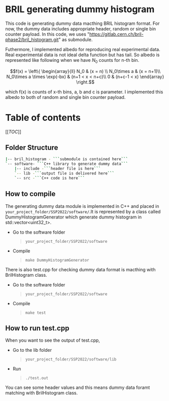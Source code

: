 # BRIL generating dummy histogram

This code is generating dummy data macthing BRIL histogram format. For now, the dummy data includes appropriate header, random or single bin counter payload. In this code, we uses "https://gitlab.cern.ch/bril-phase2/bril_histogram.git" as submodule.

Futhermore, I implemented albedo for reproducing real experimental data. Real experimental data is not ideal delta function but has tail. So albedo is represented like following when we have $`N_0`$ counts for n-th bin.
```math
f(x) = \left\{
\begin{array}{ll}
N_0 & (x = n) \\
N_0\times a & (x = n+1)\\
N_0\times a \times \exp(-bx) & (n+1 < x < n+c)\\
0 & (n+c-1 < x)
\end{array}
\right.
```
which f(x) is counts of x-th bins, a, b and c is parameter. I implemented this albedo to both of random and single bin counter payload.

# Table of contents
[[_TOC_]]

## Folder Structure
```bash
|-- bril_histogram - ```submodule is contained here```
`-- software- ```C++ library to generate dummy data```
    |-- include -```header file is here```
    `-- lib -```output file is delivered here```
    `-- src -```C++ code is here```
```

## How to compile
The generating dummy data module is implemented in C++ and placed in ```your_project_folder/SSP2022/software/```.It is represented by a class called DummyHistogramGenerator which generate dummy histogram in std::vector<uint32_t>.

- Go to the software folder
  > `your_project_folder/SSP2022/software`
- Compile 
  > `make DummyHistogramGenerator`

There is also test.cpp for checking dummy data format is macthing with BrilHistogram class.

- Go to the software folder
  > `your_project_folder/SSP2022/software`
- Compile 
  > `make test`

## How to run test.cpp
When you want to see the output of test.cpp, 

- Go to the lib folder
  > `your_project_folder/SSP2022/software/lib`
- Run
  > `./test.out`

You can see some header values and this means dummy data foramt matching with BrilHistogram class.  
